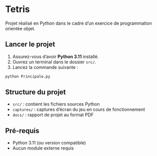 # Tetris

Projet réalisé en Python dans le cadre d’un exercice de programmation orientée objet.

## Lancer le projet

1. Assurez-vous d’avoir **Python 3.11** installé.
2. Ouvrez un terminal dans le dossier `src/`.
3. Lancez la commande suivante :

```bash
python Principale.py
```

## Structure du projet

- `src/` : contient les fichiers sources Python
- `captures/` : captures d’écran du jeu en cours de fonctionnement
- `docs/` : rapport de projet au format PDF

## Pré-requis

- Python 3.11 (ou version compatible)
- Aucun module externe requis
